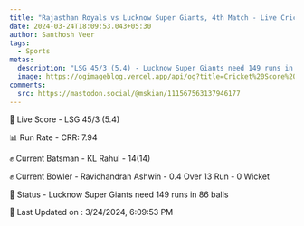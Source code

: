 ```yaml
---
title: "Rajasthan Royals vs Lucknow Super Giants, 4th Match - Live Cricket Score"
date: 2024-03-24T18:09:53.043+05:30
author: Santhosh Veer
tags:
  - Sports
metas:
  description: "LSG 45/3 (5.4) - Lucknow Super Giants need 149 runs in 86 balls"
  image: https://ogimageblog.vercel.app/api/og?title=Cricket%20Score%20%F0%9F%8F%8F
comments:
  src: https://mastodon.social/@mskian/111567563137946177
---
```


🔴 Live Score - LSG 45/3 (5.4)  

📊 Run Rate - CRR: 7.94  

✊ Current Batsman - KL Rahul - 14(14)  

✊ Current Bowler - Ravichandran Ashwin - 0.4 Over 13 Run - 0 Wicket  

📑 Status - Lucknow Super Giants need 149 runs in 86 balls

<!--more-->

📝 Last Updated on : 3/24/2024, 6:09:53 PM
